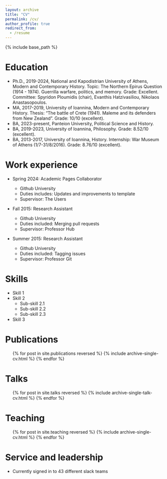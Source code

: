 ```yaml
---
layout: archive
title: "CV"
permalink: /cv/
author_profile: true
redirect_from:
  - /resume
---
```


{% include base_path %}

Education
======
* Ph.D., 2019-2024, National and Kapodistrian University of Athens, Modern and Contemporary History.
Topic: The Northern Epirus Question (1914 - 1974). Guerrilla warfare, politics, and memory.
Grade: Excellent.
Committee: Spyridon Ploumidis (chair), Evanthis Hatzivasiliou, Nikolaos Anastasopoulos.
*	MA, 2017-2019, University of Ioannina, Modern and Contemporary History.
Thesis: “The battle of Crete (1941). Maleme and its defenders from New Zealand”.
Grade: 10/10 (excellent).
*	BA, 2023-present, Panteion University, Political Science and History. 
*	BA, 2019-2023, University of Ioannina, Philosophy.
Grade: 8.52/10 (excellent).
*	BA, 2013-2017, University of Ioannina, History.
Internship: War Museum of Athens (1/7-31/8/2016).
Grade: 8.76/10 (excellent).


Work experience
======
* Spring 2024: Academic Pages Collaborator
  * Github University
  * Duties includes: Updates and improvements to template
  * Supervisor: The Users

* Fall 2015: Research Assistant
  * Github University
  * Duties included: Merging pull requests
  * Supervisor: Professor Hub

* Summer 2015: Research Assistant
  * Github University
  * Duties included: Tagging issues
  * Supervisor: Professor Git
  
Skills
======
* Skill 1
* Skill 2
  * Sub-skill 2.1
  * Sub-skill 2.2
  * Sub-skill 2.3
* Skill 3

Publications
======
  <ul>{% for post in site.publications reversed %}
    {% include archive-single-cv.html %}
  {% endfor %}</ul>
  
Talks
======
  <ul>{% for post in site.talks reversed %}
    {% include archive-single-talk-cv.html  %}
  {% endfor %}</ul>
  
Teaching
======
  <ul>{% for post in site.teaching reversed %}
    {% include archive-single-cv.html %}
  {% endfor %}</ul>
  
Service and leadership
======
* Currently signed in to 43 different slack teams
